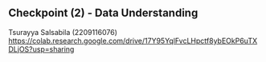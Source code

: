 ## Checkpoint (2) - Data Understanding

Tsurayya Salsabila (2209116076)
https://colab.research.google.com/drive/17Y95YqlFvcLHpctf8ybEOkP6uTXDLjOS?usp=sharing

